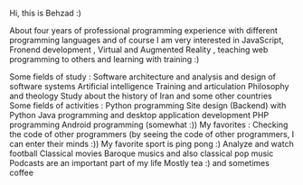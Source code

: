 Hi, this is Behzad :)

About four years of professional programming experience with different programming languages ​​and of course I am very interested in JavaScript, Fronend development , Virtual and Augmented Reality , teaching web programming to others and learning with training :)

  Some fields of study :
Software architecture and analysis and design of software systems
Artificial intelligence
Training and articulation
Philosophy and theology
Study about the history of Iran and some other countries
Some fields of activities :
Python programming
Site design (Backend) with Python
Java programming and desktop application development
PHP programming
Android programming (somewhat :))
My favorites :
Checking the code of other programmers (by seeing the code of other programmers, I can enter their minds :))
My favorite sport is ping pong :)
Analyze and watch football
Classical movies
Baroque musics and also classical pop music
Podcasts are an important part of my life
Mostly tea :) and sometimes coffee
